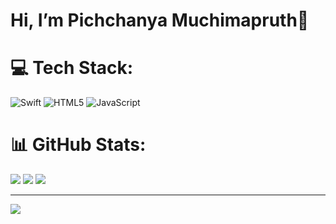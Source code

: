 #  Hi, I’m Pichchanya Muchimapruth👋


# 💻 Tech Stack:
![Swift](https://img.shields.io/badge/swift-F54A2A?style=for-the-badge&logo=swift&logoColor=white) ![HTML5](https://img.shields.io/badge/html5-%23E34F26.svg?style=for-the-badge&logo=html5&logoColor=white) ![JavaScript](https://img.shields.io/badge/javascript-%23323330.svg?style=for-the-badge&logo=javascript&logoColor=%23F7DF1E)
# 📊 GitHub Stats:
![](https://github-readme-stats.vercel.app/api?username=pichchanya-m&theme=vue&hide_border=false&include_all_commits=false&count_private=false)
![](https://github-readme-streak-stats.herokuapp.com/?user=pichchanya-m&theme=vue&hide_border=false)
![](https://github-readme-stats.vercel.app/api/top-langs/?username=pichchanya-m&theme=vue&hide_border=false&include_all_commits=false&count_private=false&layout=compact)

---
[![](https://visitcount.itsvg.in/api?id=pichchanya-m&icon=0&color=0)](https://visitcount.itsvg.in)

<!-- Proudly created with GPRM ( https://gprm.itsvg.in ) -->



